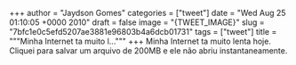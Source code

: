 
+++
author = "Jaydson Gomes"
categories = ["tweet"]
date = "Wed Aug 25 01:10:05 +0000 2010"
draft = false
image = "{TWEET_IMAGE}"
slug = "7bfc1e0c5efd5207ae3881e96803b4a6dcb01731"
tags = ["tweet"]
title = """Minha Internet ta muito l..."""
+++
Minha Internet ta muito lenta hoje. Cliquei para salvar um arquivo de 200MB e ele não abriu instantaneamente.
